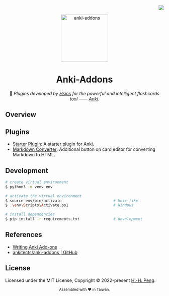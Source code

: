 <!-- badges -->
<div align="right">

  [![](https://img.shields.io/github/license/Hsins/anki-addons.svg?style=flat-square)](./LICENSE)

</div>


<!-- logo, title and description -->
<div align="center">

  <img src="https://i.imgur.com/u2BINnK.png" alt="anki-addons" height="150px" />

# Anki-Addons

🧩 _Plugins developed by [Hsins](https://github.com/Hsins) for the powerful and intelligent flashcards tool —— [Anki](https://apps.ankiweb.net/)._

</div>

## Overview

## Plugins

- [Starter Plugin](./starter-plugin/): A starter plugin for Anki.
- [Markdown Converter](./markdown-converter/): Additional button on card editor for converting Markdown to HTML.

## Development

```bash
# create virtual environment
$ python3 -m venv env

# activate the virtual environment
$ source env/bin/activate                       # Unix-like
$ .\env\Scripts\Activate.ps1                    # Windows

# install dependencies
$ pip install -r requirements.txt               # development
```

## References

- [Writing Anki Add-ons](https://addon-docs.ankiweb.net/)
- [ankitects/anki-addons | GitHub](https://github.com/ankitects/anki-addons)

## License

Licensed under the MIT License, Copyright © 2022-present [H.-H. Peng](https://github.com/Hsins).

<div align="center">
  <sub>Assembled with ❤️ in Taiwan.</sub>
</div>